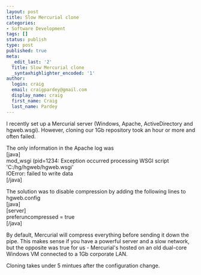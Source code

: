 ```yaml
---
layout: post
title: Slow Mercurial clone
categories:
- Software Development
tags: []
status: publish
type: post
published: true
meta:
  _edit_last: '2'
  Title: Slow Mercurial clone
  _syntaxhighlighter_encoded: '1'
author:
  login: craig
  email: craigpardey@gmail.com
  display_name: craig
  first_name: Craig
  last_name: Pardey
---
```


I recently set up a Mercurial server (Windows, Apache, ActiveDirectory and
hgweb.wsgi). However, cloning our 1Gb repository took an hour or more and
often failed.

The only information in the Apache log was  
[java]  
mod_wsgi (pid=1234: Exception occurred processing WSGI script
'C:/hg/hgweb/hgweb.wsgi'  
IOError: failed to write data  
[/java]

The solution was to disable compression by adding the following lines to
hgweb.config  
[java]  
[server]  
preferuncompressed = true  
[/java]

By default, Mercurial will compress everything before sending it down the
pipe. This makes sense if you have a powerful server and a slow network, but
the opposite was true for us - Mercurial's hosted on an old dual-core Windows
VM connected to a 1Gb corporate LAN.

Cloning takes under 5 mintues after the configuration change.

